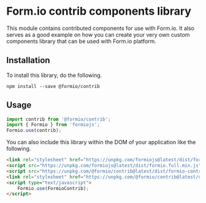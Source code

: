 # Form.io contrib components library

This module contains contributed components for use with Form.io. It also serves as a good example on how you can
create your very own custom components library that can be used with Form.io platform.

## Installation
To install this library, do the following.

```
npm install --save @formio/contrib
```

## Usage

```javascript
import contrib from '@formio/contrib';
import { Formio } from 'formiojs';
Formio.use(contrib);
```

You can also include this library within the DOM of your application like the following.

```html
<link rel="stylesheet" href="https://unpkg.com/formiojs@latest/dist/formio.full.min.css">
<script src="https://unpkg.com/formiojs@latest/dist/formio.full.min.js"></script>
<script src="https://unpkg.com/@formio/contrib@latest/dist/formio-contrib.min.js"></script>
<link rel="stylesheet" href="https://unpkg.com/@formio/contrib@latest/dist/formio-contrib.css">
<script type="text/javascript">
    Formio.use(FormioContrib);
</script>
```
